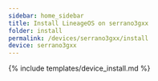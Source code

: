 ```yaml
---
sidebar: home_sidebar
title: Install LineageOS on serrano3gxx
folder: install
permalink: /devices/serrano3gxx/install
device: serrano3gxx
---
```

{% include templates/device_install.md %}
